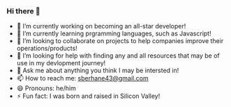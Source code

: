 ### Hi there 👋
- 🔭 I’m currently working on becoming an all-star developer!
- 🌱 I’m currently learning prgramming languages, such as Javascript!
- 🤝 I’m looking to collaborate on projects to help companies improve their operations/products!
- 🤔 I’m looking for help with finding any and all resources that may be of use in my devlopment journey!
- 💬 Ask me about anything you think I may be intersted in!
- 📫 How to reach me: sberhane43@gmail.com
- 😄 Pronouns: he/him
- ⚡ Fun fact: I was born and raised in Silicon Valley!

<!--
**solomonberhane/solomonberhane** is a ✨ _special_ ✨ repository because its `README.md` (this file) appears on your GitHub profile.

Here are some ideas to get you started:

- 🔭 I’m currently working on ...
- 🌱 I’m currently learning ...
- 👯 I’m looking to collaborate on ...
- 🤔 I’m looking for help with ...
- 💬 Ask me about ...
- 📫 How to reach me: ...
- 😄 Pronouns: ...
- ⚡ Fun fact: ...
-->
